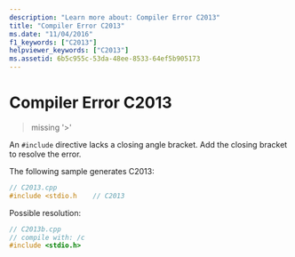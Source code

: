 ```yaml
---
description: "Learn more about: Compiler Error C2013"
title: "Compiler Error C2013"
ms.date: "11/04/2016"
f1_keywords: ["C2013"]
helpviewer_keywords: ["C2013"]
ms.assetid: 6b5c955c-53da-48ee-8533-64ef5b905173
---
```

# Compiler Error C2013

> missing '>'

An `#include` directive lacks a closing angle bracket. Add the closing bracket to resolve the error.

The following sample generates C2013:

```cpp
// C2013.cpp
#include <stdio.h    // C2013
```

Possible resolution:

```cpp
// C2013b.cpp
// compile with: /c
#include <stdio.h>
```
